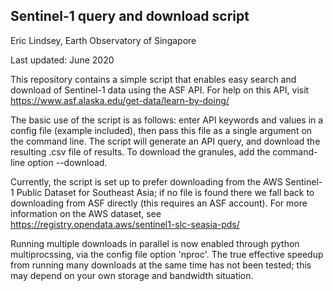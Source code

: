 Sentinel-1 query and download script
------
Eric Lindsey, Earth Observatory of Singapore

Last updated: June 2020

This repository contains a simple script that enables easy search and download of Sentinel-1 data using the ASF API. For help on this API, visit https://www.asf.alaska.edu/get-data/learn-by-doing/

The basic use of the script is as follows: enter API keywords and values in a config file (example included), then pass this file as a single argument on the command line. The script will generate an API query, and download the resulting .csv file of results. To download the granules, add the command-line option --download.

Currently, the script is set up to prefer downloading from the AWS Sentinel-1 Public Dataset for Southeast Asia; if no file is found there we fall back to downloading from ASF directly (this requires an ASF account). For more information on the AWS dataset, see https://registry.opendata.aws/sentinel1-slc-seasia-pds/

Running multiple downloads in parallel is now enabled through python multiprocssing, via the config file option 'nproc'. The true effective speedup from running many downloads at the same time has not been tested; this may depend on your own storage and bandwidth situation.

